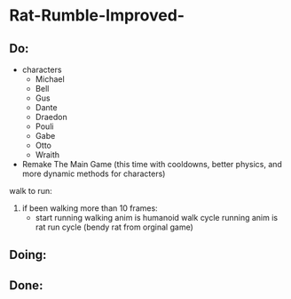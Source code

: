 # Rat-Rumble-Improved-

## Do:
- characters
    - Michael
    - Bell
    - Gus
    - Dante
    - Draedon
    - Pouli
    - Gabe
    - Otto
    - Wraith
- Remake The Main Game (this time with cooldowns, better physics, and more dynamic methods for characters)

walk to run:

1. if been walking more than 10 frames:
    - start running
walking anim is humanoid walk cycle
running anim is rat run cycle (bendy rat from orginal game)


## Doing:

## Done: